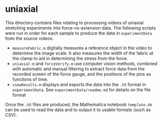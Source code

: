 # uniaxial

This directory contains files relating to processing videos of uniaxial stretching experiments into force-vs-extension data.
The following scripts were run in order for each sample to produce the data in `experimentData` from the source videos:

- `measureFabric.m` digitally measures a reference object in the video to determine the image scale. It also measures the width of the fabric at the clamp to aid in determining the stress from the force.
- `uniaxial.m` and `forceVerify.m` use computer vision methods, combined with automatic and manual filtering to extract force data from the recorded screen of the force gauge, and the positions of the pins as functions of time.
- `viewResults.m` displays and exports the data into the `.h5` format in `experimentData`. See `experimentData/readme.md` for details on the file format

Once the `.h5` files are produced, the Mathematica notebook `template.nb` can be used to read the data and to output it to usable formats (such as CSV).
